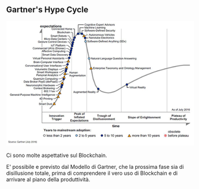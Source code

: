 ## Gartner's Hype Cycle

![Gartner](../gitbook/images/gartner.png)

Ci sono molte aspettative sul Blockchain.

E' possibile e previsto dal Modello di Gartner, che la prossima fase sia di disillusione totale, prima di comprendere il vero uso di Blockchain e di arrivare al piano della produttività.
